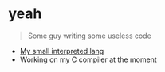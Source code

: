 # yeah
> Some guy writing some useless code

- [My small interpreted lang](https://github.com/zumosik/iii) 
- Working on my C compiler at the moment 
